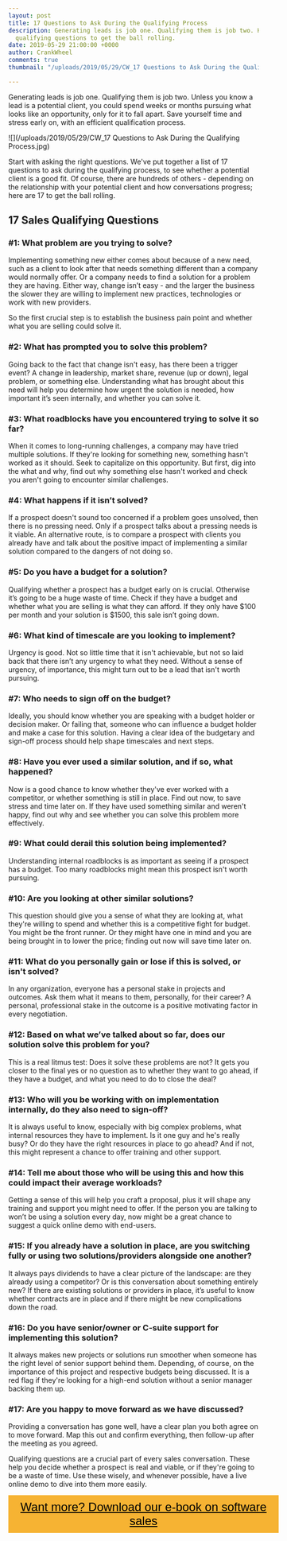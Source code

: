 ```yaml
---
layout: post
title: 17 Questions to Ask During the Qualifying Process
description: Generating leads is job one. Qualifying them is job two. Here are 17
  qualifying questions to get the ball rolling.
date: 2019-05-29 21:00:00 +0000
author: CrankWheel
comments: true
thumbnail: "/uploads/2019/05/29/CW_17 Questions to Ask During the Qualifying Process.jpg"

---
```

Generating leads is job one. Qualifying them is job two. Unless you know a lead is a potential client, you could spend weeks or months pursuing what looks like an opportunity, only for it to fall apart. Save yourself time and stress early on, with an efficient qualification process.

![](/uploads/2019/05/29/CW_17 Questions to Ask During the Qualifying Process.jpg)

Start with asking the right questions. We've put together a list of 17 questions to ask during the qualifying process, to see whether a potential client is a good fit. Of course, there are hundreds of others - depending on the relationship with your potential client and how conversations progress; here are 17 to get the ball rolling.

## 17 Sales Qualifying Questions

### #1: What problem are you trying to solve?

Implementing something new either comes about because of a new need, such as a client to look after that needs something different than a company would normally offer. Or a company needs to find a solution for a problem they are having. Either way, change isn’t easy - and the larger the business the slower they are willing to implement new practices, technologies or work with new providers.

So the first crucial step is to establish the business pain point and whether what you are selling could solve it.

### #2: What has prompted you to solve this problem?

Going back to the fact that change isn't easy, has there been a trigger event? A change in leadership, market share, revenue (up or down), legal problem, or something else. Understanding what has brought about this need will help you determine how urgent the solution is needed, how important it’s seen internally, and whether you can solve it.

### #3: What roadblocks have you encountered trying to solve it so far?

When it comes to long-running challenges, a company may have tried multiple solutions. If they're looking for something new, something hasn't worked as it should. Seek to capitalize on this opportunity. But first, dig into the what and why, find out why something else hasn't worked and check you aren't going to encounter similar challenges.

### #4: What happens if it isn’t solved?

If a prospect doesn't sound too concerned if a problem goes unsolved, then there is no pressing need. Only if a prospect talks about a pressing needs is it viable. An alternative route, is to compare a prospect with clients you already have and talk about the positive impact of implementing a similar solution compared to the dangers of not doing so.

### #5: Do you have a budget for a solution?

Qualifying whether a prospect has a budget early on is crucial. Otherwise it’s going to be a huge waste of time. Check if they have a budget and whether what you are selling is what they can afford. If they only have $100 per month and your solution is $1500, this sale isn’t going down.

### #6: What kind of timescale are you looking to implement?

Urgency is good. Not so little time that it isn't achievable, but not so laid back that there isn’t any urgency to what they need. Without a sense of urgency, of importance, this might turn out to be a lead that isn't worth pursuing.

### #7: Who needs to sign off on the budget?

Ideally, you should know whether you are speaking with a budget holder or decision maker. Or failing that, someone who can influence a budget holder and make a case for this solution. Having a clear idea of the budgetary and sign-off process should help shape timescales and next steps.

### #8: Have you ever used a similar solution, and if so, what happened?

Now is a good chance to know whether they've ever worked with a competitor, or whether something is still in place. Find out now, to save stress and time later on. If they have used something similar and weren't happy, find out why and see whether you can solve this problem more effectively.

### #9: What could derail this solution being implemented?

Understanding internal roadblocks is as important as seeing if a prospect has a budget. Too many roadblocks might mean this prospect isn't worth pursuing.

### #10: Are you looking at other similar solutions?

This question should give you a sense of what they are looking at, what they're willing to spend and whether this is a competitive fight for budget. You might be the front runner. Or they might have one in mind and you are being brought in to lower the price; finding out now will save time later on.

### #11: What do you personally gain or lose if this is solved, or isn't solved?

In any organization, everyone has a personal stake in projects and outcomes. Ask them what it means to them, personally, for their career? A personal, professional stake in the outcome is a positive motivating factor in every negotiation.

### #12: Based on what we’ve talked about so far, does our solution solve this problem for you?

This is a real litmus test: Does it solve these problems are not? It gets you closer to the final yes or no question as to whether they want to go ahead, if they have a budget, and what you need to do to close the deal?

### #13: Who will you be working with on implementation internally, do they also need to sign-off?

It is always useful to know, especially with big complex problems, what internal resources they have to implement. Is it one guy and he's really busy? Or do they have the right resources in place to go ahead? And if not, this might represent a chance to offer training and other support.

### #14: Tell me about those who will be using this and how this could impact their average workloads?

Getting a sense of this will help you craft a proposal, plus it will shape any training and support you might need to offer. If the person you are talking to won’t be using a solution every day, now might be a great chance to suggest a quick online demo with end-users.

### #15: If you already have a solution in place, are you switching fully or using two solutions/providers alongside one another?

It always pays dividends to have a clear picture of the landscape: are they already using a competitor? Or is this conversation about something entirely new? If there are existing solutions or providers in place, it’s useful to know whether contracts are in place and if there might be new complications down the road.

### #16: Do you have senior/owner or C-suite support for implementing this solution?

It always makes new projects or solutions run smoother when someone has the right level of senior support behind them. Depending, of course, on the importance of this project and respective budgets being discussed. It is a red flag if they're looking for a high-end solution without a senior manager backing them up.

### #17: Are you happy to move forward as we have discussed?

Providing a conversation has gone well, have a clear plan you both agree on to move forward. Map this out and confirm everything, then follow-up after the meeting as you agreed.

Qualifying questions are a crucial part of every sales conversation. These help you decide whether a prospect is real and viable, or if they're going to be a waste of time. Use these wisely, and whenever possible, have a live online demo to dive into them more easily.

<style> .btn-signup { padding-top: 11px !important; border-radius: 0px !important; background-color: #f6b333; text-align: center; padding: 10px 20px !important; border: 0px !important; width: 100%; margin-bottom: 20px; } .btn-signup a { color: black !important; font-family: 'Titillium Web', sans-serif; font-size: 24px !important; font-weight: normal !important; } </style>

<div class="btn-signup"><a style="cursor: pointer;" href="/sign-up-to-download">Want more? Download our e-book on software sales</a></div>